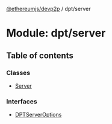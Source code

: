 [@ethereumjs/devp2p](../README.md) / dpt/server

# Module: dpt/server

## Table of contents

### Classes

- [Server](../classes/dpt_server.server.md)

### Interfaces

- [DPTServerOptions](../interfaces/dpt_server.dptserveroptions.md)
